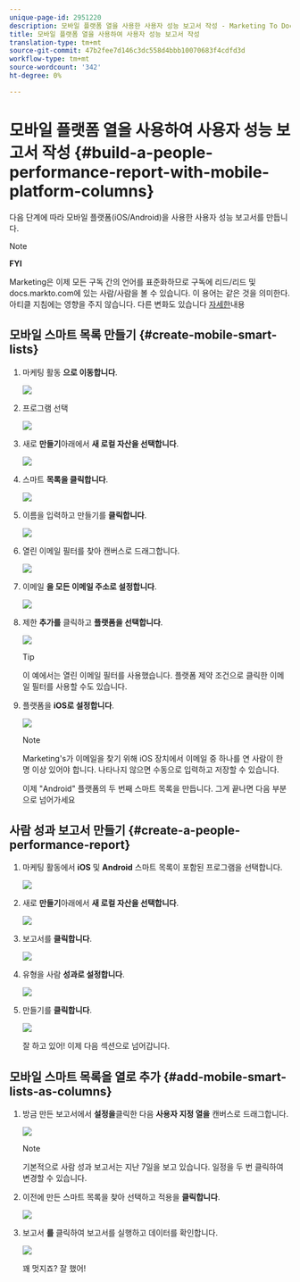 ```yaml
---
unique-page-id: 2951220
description: 모바일 플랫폼 열을 사용한 사용자 성능 보고서 작성 - Marketing To Docs - 제품 설명서
title: 모바일 플랫폼 열을 사용하여 사용자 성능 보고서 작성
translation-type: tm+mt
source-git-commit: 47b2fee7d146c3dc558d4bbb10070683f4cdfd3d
workflow-type: tm+mt
source-wordcount: '342'
ht-degree: 0%

---
```



# 모바일 플랫폼 열을 사용하여 사용자 성능 보고서 작성 {#build-a-people-performance-report-with-mobile-platform-columns}

다음 단계에 따라 모바일 플랫폼(iOS/Android)을 사용한 사용자 성능 보고서를 만듭니다.

>[!NOTE]
>
>**FYI**
>
>Marketing은 이제 모든 구독 간의 언어를 표준화하므로 구독에 리드/리드 및 docs.markto.com에 있는 사람/사람을 볼 수 있습니다. 이 용어는 같은 것을 의미한다.아티클 지침에는 영향을 주지 않습니다. 다른 변화도 있습니다 [자세한](http://docs.marketo.com/display/DOCS/Updates+to+Marketo+Terminology)내용

## 모바일 스마트 목록 만들기 {#create-mobile-smart-lists}

1. 마케팅 활동 **으로 이동합니다**.

   ![](assets/ma.png)

1. 프로그램 선택

   ![](assets/two-1.png)

1. 새로 **만들기**&#x200B;아래에서 **새 로컬 자산을 선택합니다**.

   ![](assets/three-1.png)

1. 스마트 **목록을 클릭합니다**.

   ![](assets/four-1.png)

1. 이름을 입력하고 만들기를 **클릭합니다**.

   ![](assets/five-1.png)

1. 열린 이메일 필터를 찾아 캔버스로 드래그합니다.

   ![](assets/six-1.png)

1. 이메일 **을 모든 이메일 주소로 설정합니다**.

   ![](assets/seven.png)

1. 제한 **추가를** 클릭하고 **플랫폼을 선택합니다**.

   ![](assets/eight.png)

   >[!TIP]
   >
   >이 예에서는 열린 이메일 필터를 사용했습니다. 플랫폼 제약 조건으로 클릭한 이메일 필터를 사용할 수도 있습니다.

1. 플랫폼을 **iOS로 설정합니다**.

   ![](assets/nine.png)

   >[!NOTE]
   >
   >Marketing&#39;s가 이메일을 찾기 위해 iOS 장치에서 이메일 중 하나를 연 사람이 한 명 이상 있어야 합니다. 나타나지 않으면 수동으로 입력하고 저장할 수 있습니다.

   이제 &quot;Android&quot; 플랫폼의 두 번째 스마트 목록을 만듭니다. 그게 끝나면 다음 부분으로 넘어가세요

## 사람 성과 보고서 만들기 {#create-a-people-performance-report}

1. 마케팅 활동에서 **iOS** 및 **Android** 스마트 목록이 포함된 프로그램을 선택합니다.

   ![](assets/ten.png)

1. 새로 **만들기**&#x200B;아래에서 **새 로컬 자산을 선택합니다**.

   ![](assets/eleven.png)

1. 보고서를 **클릭합니다**.

   ![](assets/twelve.png)

1. 유형을 사람 **성과로 설정합니다**.

   ![](assets/thirteen.png)

1. 만들기를 **클릭합니다**.

   ![](assets/fourteen.png)

   잘 하고 있어! 이제 다음 섹션으로 넘어갑니다.

## 모바일 스마트 목록을 열로 추가 {#add-mobile-smart-lists-as-columns}

1. 방금 만든 보고서에서 **설정을**&#x200B;클릭한 다음 **사용자 지정 열을** 캔버스로 드래그합니다.

   ![](assets/fifteen.png)

   >[!NOTE]
   >
   >기본적으로 사람 성과 보고서는 지난 7일을 보고 있습니다. 일정을 두 번 클릭하여 변경할 수 있습니다.

1. 이전에 만든 스마트 목록을 찾아 선택하고 적용을 **클릭합니다**.

   ![](assets/sixteen.png)

1. 보고서 **를** 클릭하여 보고서를 실행하고 데이터를 확인합니다.

   ![](assets/seventeen.png)

   꽤 멋지죠? 잘 했어!

